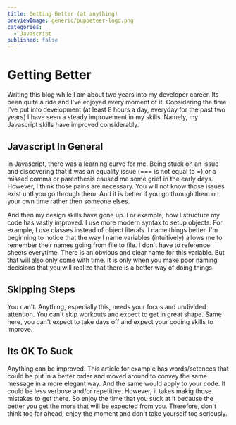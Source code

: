 ```yaml
---
title: Getting Better (at anything)
previewImage: generic/puppeteer-logo.png
categories:
  - Javascript
published: false
---
```


# Getting Better

Writing this blog while I am about two years into my developer career. Its been quite a ride and I've enjoyed every moment of it. Considering the time I've put into development (at least 8 hours a day, everyday for the past two years) I have seen a steady improvement in my skills. Namely, my Javascript skills have improved considerably.

## Javascript In General

In Javascript, there was a learning curve for me. Being stuck on an issue and discovering that it was an equality issue (=== is not equal to =) or a missed comma or parenthesis caused me some grief in the early days. However, I think those pains are necessary. You will not know those issues exist untl you go through them. And it is better if you go through them on your own time rather then someone elses.

And then my design skills have gone up. For example, how I structure my code has vastly improved. I use more modern syntax to setup objects. For example, I use classes instead of object literals. I name things better. I'm beginning to notice that the way I name variables (intuitively) allows me to remember their names going from file to file. I don't have to reference sheets everytime. There is an obvious and clear name for this variable. But that will also only come with time. It is only when you make poor naming decisions that you will realize that there is a better way of doing things.

## Skipping Steps

You can't. Anything, especially this, needs your focus and undivided attention. You can't skip workouts and expect to get in great shape. Same here, you can't expect to take days off and expect your coding skills to improve.

## Its OK To Suck

Anything can be improved. This article for example has words/setences that could be put in a better order and moved around to convey the same message in a more elegant way. And the same would apply to your code. It could be less verbose and/or repetitive. However, it takes makig those mistakes to get there. So enjoy the time that you suck at it because the better you get the more that will be expected from you. Therefore, don't think too far ahead, enjoy the moment and don't take yourself too seriously.
